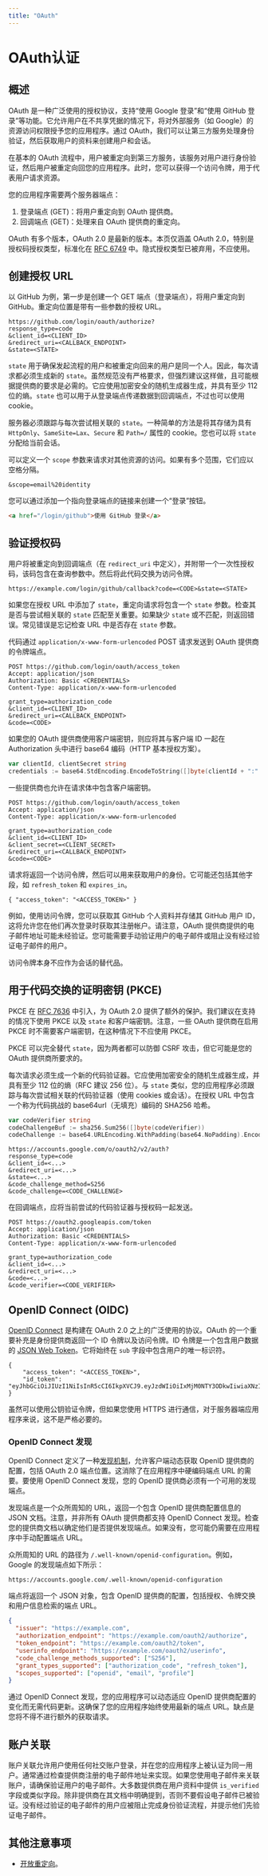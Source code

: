 ```yaml
---
title: "OAuth"
---
```


# OAuth认证

## 概述

OAuth 是一种广泛使用的授权协议，支持“使用 Google 登录”和“使用 GitHub 登录”等功能。它允许用户在不共享凭据的情况下，将对外部服务（如 Google）的资源访问权限授予您的应用程序。通过 OAuth，我们可以让第三方服务处理身份验证，然后获取用户的资料来创建用户和会话。

在基本的 OAuth 流程中，用户被重定向到第三方服务，该服务对用户进行身份验证，然后用户被重定向回您的应用程序。此时，您可以获得一个访问令牌，用于代表用户请求资源。

您的应用程序需要两个服务器端点：

1. 登录端点 (GET)：将用户重定向到 OAuth 提供商。
2. 回调端点 (GET)：处理来自 OAuth 提供商的重定向。

OAuth 有多个版本，OAuth 2.0 是最新的版本。本页仅涵盖 OAuth 2.0，特别是授权码授权类型，标准化在 [RFC 6749](https://datatracker.ietf.org/doc/html/rfc6749) 中。隐式授权类型已被弃用，不应使用。

## 创建授权 URL

以 GitHub 为例，第一步是创建一个 GET 端点（登录端点），将用户重定向到 GitHub。重定向位置是带有一些参数的授权 URL。

```
https://github.com/login/oauth/authorize?
response_type=code
&client_id=<CLIENT_ID>
&redirect_uri=<CALLBACK_ENDPOINT>
&state=<STATE>
```

`state` 用于确保发起流程的用户和被重定向回来的用户是同一个人。因此，每次请求都必须生成新的 `state`。虽然规范没有严格要求，但强烈建议这样做，且可能根据提供商的要求是必需的。它应使用加密安全的随机生成器生成，并具有至少 112 位的熵。`state` 也可以用于从登录端点传递数据到回调端点，不过也可以使用 cookie。

服务器必须跟踪与每次尝试相关联的 `state`。一种简单的方法是将其存储为具有 `HttpOnly`、`SameSite=Lax`、`Secure` 和 `Path=/` 属性的 cookie。您也可以将 `state` 分配给当前会话。

可以定义一个 `scope` 参数来请求对其他资源的访问。如果有多个范围，它们应以空格分隔。

```
&scope=email%20identity
```

您可以通过添加一个指向登录端点的链接来创建一个“登录”按钮。

```html
<a href="/login/github">使用 GitHub 登录</a>
```

## 验证授权码

用户将被重定向到回调端点（在 `redirect_uri` 中定义），并附带一个一次性授权码，该码包含在查询参数中。然后将此代码交换为访问令牌。

```
https://example.com/login/github/callback?code=<CODE>&state=<STATE>
```

如果您在授权 URL 中添加了 `state`，重定向请求将包含一个 `state` 参数。检查其是否与尝试相关联的 `state` 匹配至关重要。如果缺少 `state` 或不匹配，则返回错误。常见错误是忘记检查 URL 中是否存在 `state` 参数。

代码通过 `application/x-www-form-urlencoded` POST 请求发送到 OAuth 提供商的令牌端点。

```
POST https://github.com/login/oauth/access_token
Accept: application/json
Authorization: Basic <CREDENTIALS>
Content-Type: application/x-www-form-urlencoded

grant_type=authorization_code
&client_id=<CLIENT_ID>
&redirect_uri=<CALLBACK_ENDPOINT>
&code=<CODE>
```

如果您的 OAuth 提供商使用客户端密钥，则应将其与客户端 ID 一起在 Authorization 头中进行 base64 编码（HTTP 基本授权方案）。

```go
var clientId, clientSecret string
credentials := base64.StdEncoding.EncodeToString([]byte(clientId + ":" + clientSecret))
```

一些提供商也允许在请求体中包含客户端密钥。

```
POST https://github.com/login/oauth/access_token
Accept: application/json
Content-Type: application/x-www-form-urlencoded

grant_type=authorization_code
&client_id=<CLIENT_ID>
&client_secret=<CLIENT_SECRET>
&redirect_uri=<CALLBACK_ENDPOINT>
&code=<CODE>
```

请求将返回一个访问令牌，然后可以用来获取用户的身份。它可能还包括其他字段，如 `refresh_token` 和 `expires_in`。

```
{ "access_token": "<ACCESS_TOKEN>" }
```

例如，使用访问令牌，您可以获取其 GitHub 个人资料并存储其 GitHub 用户 ID，这将允许您在他们再次登录时获取其注册帐户。请注意，OAuth 提供商提供的电子邮件地址可能未经验证。您可能需要手动验证用户的电子邮件或阻止没有经过验证电子邮件的用户。

访问令牌本身不应作为会话的替代品。

## 用于代码交换的证明密钥 (PKCE)

PKCE 在 [RFC 7636](https://datatracker.ietf.org/doc/html/rfc7636) 中引入，为 OAuth 2.0 提供了额外的保护。我们建议在支持的情况下使用 PKCE 以及 `state` 和客户端密钥。注意，一些 OAuth 提供商在启用 PKCE 时不需要客户端密钥，在这种情况下不应使用 PKCE。

PKCE 可以完全替代 `state`，因为两者都可以防御 CSRF 攻击，但它可能是您的 OAuth 提供商所要求的。

每次请求必须生成一个新的代码验证器。它应使用加密安全的随机生成器生成，并具有至少 112 位的熵（RFC 建议 256 位）。与 `state` 类似，您的应用程序必须跟踪与每次尝试相关联的代码验证器（使用 cookies 或会话）。在授权 URL 中包含一个称为代码挑战的 base64url（无填充）编码的 SHA256 哈希。

```go
var codeVerifier string
codeChallengeBuf := sha256.Sum256([]byte(codeVerifier))
codeChallenge := base64.URLEncoding.WithPadding(base64.NoPadding).EncodeToString(codeChallengeBuf)
```

```
https://accounts.google.com/o/oauth2/v2/auth?
response_type=code
&client_id=<...>
&redirect_uri=<...>
&state=<...>
&code_challenge_method=S256
&code_challenge=<CODE_CHALLENGE>
```

在回调端点，应将当前尝试的代码验证器与授权码一起发送。

```
POST https://oauth2.googleapis.com/token
Accept: application/json
Authorization: Basic <CREDENTIALS>
Content-Type: application/x-www-form-urlencoded

grant_type=authorization_code
&client_id=<...>
&redirect_uri=<...>
&code=<...>
&code_verifier=<CODE_VERIFIER>
```

## OpenID Connect (OIDC)

[OpenID Connect](https://openid.net/specs/openid-connect-core-1_0.html) 是构建在 OAuth 2.0 之上的广泛使用的协议。OAuth 的一个重要补充是身份提供商返回一个 ID 令牌以及访问令牌。ID 令牌是一个包含用户数据的 [JSON Web Token](https://datatracker.ietf.org/doc/html/rfc7519)。它将始终在 `sub` 字段中包含用户的唯一标识符。

```
{
	"access_token": "<ACCESS_TOKEN>",
	"id_token": "eyJhbGciOiJIUzI1NiIsInR5cCI6IkpXVCJ9.eyJzdWIiOiIxMjM0NTY3ODkwIiwiaXNzIjoiZXhhbXBsZS5jb20ifQ.uMMQPfp7LwcLiBbfZdoHdIPjKgS2HUfOr5vlY71el8A"
}
```

虽然可以使用公钥验证令牌，但如果您使用 HTTPS 进行通信，对于服务器端应用程序来说，这不是严格必要的。

### OpenID Connect 发现

OpenID Connect 定义了一种[发现机制](https://openid.net/specs/openid-connect-discovery-1_0.html)，允许客户端动态获取 OpenID 提供商的配置，包括 OAuth 2.0 端点位置。这消除了在应用程序中硬编码端点 URL 的需要。要使用 OpenID Connect 发现，您的 OpenID 提供商必须有一个可用的发现端点。

发现端点是一个众所周知的 URL，返回一个包含 OpenID 提供商配置信息的 JSON 文档。注意，并非所有 OAuth 提供商都支持 OpenID Connect 发现。检查您的提供商文档以确定他们是否提供发现端点。如果没有，您可能仍需要在应用程序中手动配置端点 URL。

众所周知的 URL 的路径为 `/.well-known/openid-configuration`。例如，Google 的发现端点如下所示：

```
https://accounts.google.com/.well-known/openid-configuration
```

端点将返回一个 JSON 对象，包含 OpenID 提供商的配置，包括授权、令牌交换和用户信息检索的端点 URL。

```json
{
  "issuer": "https://example.com",
  "authorization_endpoint": "https://example.com/oauth2/authorize",
  "token_endpoint": "https://example.com/oauth2/token",
  "userinfo_endpoint": "https://example.com/oauth2/userinfo",
  "code_challenge_methods_supported": ["S256"],
  "grant_types_supported": ["authorization_code", "refresh_token"],
  "scopes_supported": ["openid", "email", "profile"]
}
```

通过 OpenID Connect 发现，您的应用程序可以动态适应 OpenID 提供商配置的变化而无需代码更新。这确保了您的应用程序始终使用最新的端点 URL。缺点是您将不得不进行额外的获取请求。

## 账户关联

账户关联允许用户使用任何社交账户登录，并在您的应用程序上被认证为同一用户。通常通过检查提供商注册的电子邮件地址来实现。如果您使用电子邮件来关联账户，请确保验证用户的电子邮件。大多数提供商在用户资料中提供 `is_verified` 字段或类似字段。除非提供商在其文档中明确提到，否则不要假设电子邮件已被验证。没有经过验证的电子邮件的用户应被阻止完成身份验证流程，并提示他们先验证电子邮件。

## 其他注意事项

- [开放重定向](/open-redirect)。
